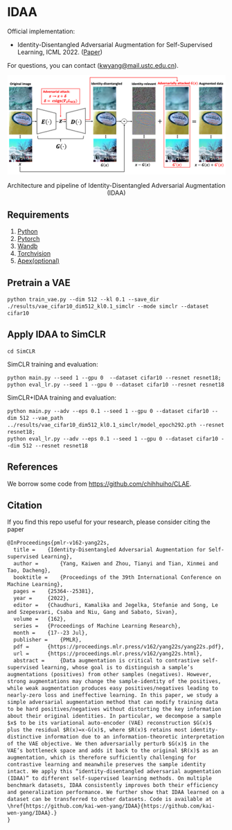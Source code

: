 # IDAA

Official implementation:
- Identity-Disentangled Adversarial Augmentation for Self-Supervised Learning, ICML 2022. ([Paper](https://proceedings.mlr.press/v162/yang22s/yang22s.pdf))

For questions, you can contact (kwyang@mail.ustc.edu.cn).

<div align="center">
  <img src="IDAA.png" width="1000px" />
  <p>Architecture and pipeline of Identity-Disentangled Adversarial Augmentation (IDAA)</p>
</div>

## Requirements

1. [Python](https://www.python.org/)
2. [Pytorch](https://pytorch.org/)
3. [Wandb](https://wandb.ai/site)
4. [Torchvision](https://pytorch.org/vision/stable/index.html)
5. [Apex(optional)](https://github.com/NVIDIA/apex)

## Pretrain a VAE


```
python train_vae.py --dim 512 --kl 0.1 --save_dir ./results/vae_cifar10_dim512_kl0.1_simclr --mode simclr --dataset cifar10
```

## Apply IDAA to SimCLR
```
cd SimCLR
```

SimCLR training and evaluation:
```
python main.py --seed 1 --gpu 0  --dataset cifar10 --resnet resnet18;
python eval_lr.py --seed 1 --gpu 0 --dataset cifar10 --resnet resnet18
```
SimCLR+IDAA training and evaluation:
```
python main.py --adv --eps 0.1 --seed 1 --gpu 0 --dataset cifar10 --dim 512 --vae_path ../results/vae_cifar10_dim512_kl0.1_simclr/model_epoch292.pth --resnet resnet18;
python eval_lr.py --adv --eps 0.1 --seed 1 --gpu 0 --dataset cifar10 --dim 512 --resnet resnet18
```

## References
We borrow some code from https://github.com/chihhuiho/CLAE.


## Citation

If you find this repo useful for your research, please consider citing the paper
```
@InProceedings{pmlr-v162-yang22s,
  title = 	 {Identity-Disentangled Adversarial Augmentation for Self-supervised Learning},
  author =       {Yang, Kaiwen and Zhou, Tianyi and Tian, Xinmei and Tao, Dacheng},
  booktitle = 	 {Proceedings of the 39th International Conference on Machine Learning},
  pages = 	 {25364--25381},
  year = 	 {2022},
  editor = 	 {Chaudhuri, Kamalika and Jegelka, Stefanie and Song, Le and Szepesvari, Csaba and Niu, Gang and Sabato, Sivan},
  volume = 	 {162},
  series = 	 {Proceedings of Machine Learning Research},
  month = 	 {17--23 Jul},
  publisher =    {PMLR},
  pdf = 	 {https://proceedings.mlr.press/v162/yang22s/yang22s.pdf},
  url = 	 {https://proceedings.mlr.press/v162/yang22s.html},
  abstract = 	 {Data augmentation is critical to contrastive self-supervised learning, whose goal is to distinguish a sample’s augmentations (positives) from other samples (negatives). However, strong augmentations may change the sample-identity of the positives, while weak augmentation produces easy positives/negatives leading to nearly-zero loss and ineffective learning. In this paper, we study a simple adversarial augmentation method that can modify training data to be hard positives/negatives without distorting the key information about their original identities. In particular, we decompose a sample $x$ to be its variational auto-encoder (VAE) reconstruction $G(x)$ plus the residual $R(x)=x-G(x)$, where $R(x)$ retains most identity-distinctive information due to an information-theoretic interpretation of the VAE objective. We then adversarially perturb $G(x)$ in the VAE’s bottleneck space and adds it back to the original $R(x)$ as an augmentation, which is therefore sufficiently challenging for contrastive learning and meanwhile preserves the sample identity intact. We apply this “identity-disentangled adversarial augmentation (IDAA)” to different self-supervised learning methods. On multiple benchmark datasets, IDAA consistently improves both their efficiency and generalization performance. We further show that IDAA learned on a dataset can be transferred to other datasets. Code is available at \href{https://github.com/kai-wen-yang/IDAA}{https://github.com/kai-wen-yang/IDAA}.}
}
```
